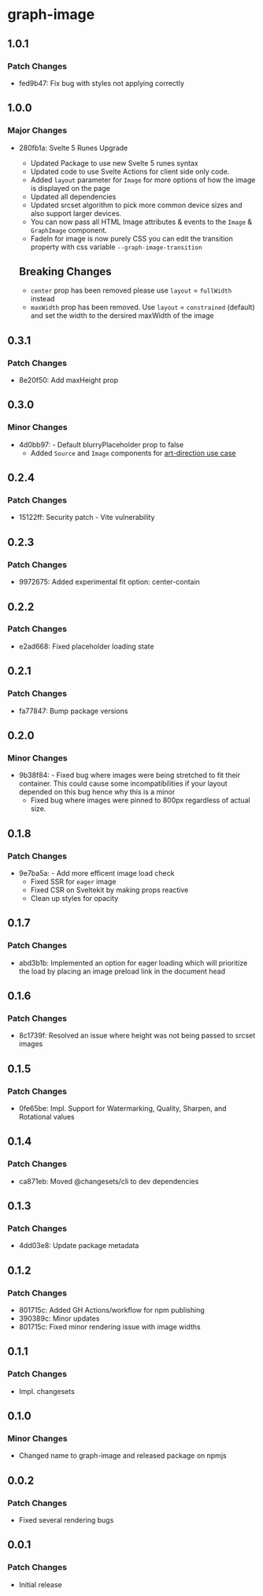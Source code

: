 # graph-image

## 1.0.1

### Patch Changes

- fed9b47: Fix bug with styles not applying correctly

## 1.0.0

### Major Changes

- 280fb1a: Svelte 5 Runes Upgrade

  - Updated Package to use new Svelte 5 runes syntax
  - Updated code to use Svelte Actions for client side only code.
  - Added `layout` parameter for `Image` for more options of how the image is displayed on the page
  - Updated all dependencies
  - Updated srcset algorithm to pick more common device sizes and also support larger devices.
  - You can now pass all HTML Image attributes & events to the `Image` & `GraphImage` component.
  - FadeIn for image is now purely CSS you can edit the transition property with css variable `--graph-image-transition`

  ## Breaking Changes

  - `center` prop has been removed please use `layout` = `fullWidth` instead
  - `maxWidth` prop has been removed. Use `layout` = `constrained` (default) and set the width to the dersired maxWidth of the image

## 0.3.1

### Patch Changes

- 8e20f50: Add maxHeight prop

## 0.3.0

### Minor Changes

- 4d0bb97: - Default blurryPlaceholder prop to false
  - Added `Source` and `Image` components for [art-direction use case](https://web.dev/articles/codelab-art-direction)

## 0.2.4

### Patch Changes

- 15122ff: Security patch - Vite vulnerability

## 0.2.3

### Patch Changes

- 9972675: Added experimental fit option: center-contain

## 0.2.2

### Patch Changes

- e2ad668: Fixed placeholder loading state

## 0.2.1

### Patch Changes

- fa77847: Bump package versions

## 0.2.0

### Minor Changes

- 9b38f84: - Fixed bug where images were being stretched to fit their container. This could cause some incompatibilities if your layout depended on this bug hence why this is a minor
  - Fixed bug where images were pinned to 800px regardless of actual size.

## 0.1.8

### Patch Changes

- 9e7ba5a: - Add more efficent image load check
  - Fixed SSR for `eager` image
  - Fixed CSR on Sveltekit by making props reactive
  - Clean up styles for opacity

## 0.1.7

### Patch Changes

- abd3b1b: Implemented an option for eager loading which will prioritize the load by placing an image preload link in the document head

## 0.1.6

### Patch Changes

- 8c1739f: Resolved an issue where height was not being passed to srcset images

## 0.1.5

### Patch Changes

- 0fe65be: Impl. Support for Watermarking, Quality, Sharpen, and Rotational values

## 0.1.4

### Patch Changes

- ca871eb: Moved @changesets/cli to dev dependencies

## 0.1.3

### Patch Changes

- 4dd03e8: Update package metadata

## 0.1.2

### Patch Changes

- 801715c: Added GH Actions/workflow for npm publishing
- 390389c: Minor updates
- 801715c: Fixed minor rendering issue with image widths

## 0.1.1

### Patch Changes

- Impl. changesets

## 0.1.0

### Minor Changes

- Changed name to graph-image and released package on npmjs

## 0.0.2

### Patch Changes

- Fixed several rendering bugs

## 0.0.1

### Patch Changes

- Initial release
